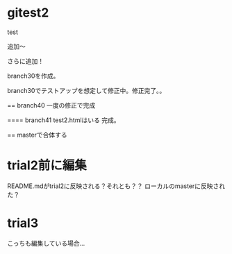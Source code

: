 # gitest2
test

追加～

さらに追加！

branch30を作成。

branch30でテストアップを想定して修正中。修正完了。。

== branch40
一度の修正で完成

==== branch41
test2.htmlはいる
完成。

== masterで合体する

# trial2前に編集
README.mdがtrial2に反映される？それとも？？
ローカルのmasterに反映された？


# trial3
こっちも編集している場合…


